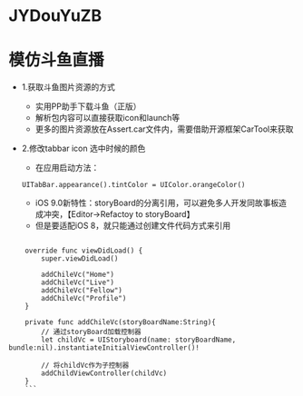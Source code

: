 # JYDouYuZB
# 模仿斗鱼直播

- 1.获取斗鱼图片资源的方式
	- 实用PP助手下载斗鱼（正版）
	- 解析包内容可以直接获取icon和launch等
	- 更多的图片资源放在Assert.car文件内，需要借助开源框架CarTool来获取

- 2.修改tabbar icon 选中时候的颜色
	- 在应用启动方法：
	
   ```Objc
   UITabBar.appearance().tintColor = UIColor.orangeColor()
   ```
	- iOS 9.0新特性：storyBoard的分离引用，可以避免多人开发同故事板造成冲突，【Editor->Refactoy to storyBoard】
	- 但是要适配iOS 8，就只能通过创建文件代码方式来引用

```

    override func viewDidLoad() {
        super.viewDidLoad()
        
        addChileVc("Home")
        addChileVc("Live")
        addChileVc("Fellow")
        addChileVc("Profile")
    }
    
    private func addChileVc(storyBoardName:String){
        // 通过storyBoard加载控制器
        let childVc = UIStoryboard(name: storyBoardName, bundle:nil).instantiateInitialViewController()!
        
        // 将childVc作为子控制器
        addChildViewController(childVc)
    }
    ```

